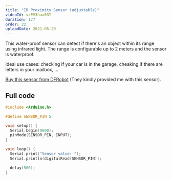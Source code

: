 ```yaml
---
title: "IR Proximity Sensor (adjustable)"
videoId: vzPV3hax03Y
duration: 177
order: 22
uploadDate: 2021-05-20
---
```


This water-proof sensor can detect if there's an object within its range using infrared light. The range is configurable up to 2 meters and the sensor is waterproof.

Ideal use cases: checking if your car is in the garage, cheaking if there are letters in your mailbox, ...

[Buy this sensor from DFRobot](https://www.dfrobot.com/product-1653.html?tracking=6099f25f89161) (They kindly provided me with this sensor).

## Full code

```cpp
#include <Arduino.h>

#define SENSOR_PIN 5

void setup() {
  Serial.begin(9600);
  pinMode(SENSOR_PIN, INPUT);
}

void loop() {
  Serial.print("Sensor value: ");
  Serial.println(digitalRead(SENSOR_PIN));

  delay(500);
}
```
